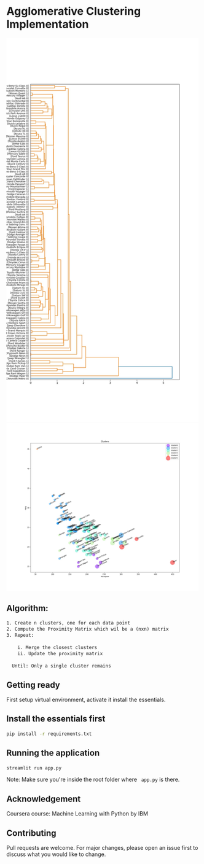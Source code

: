 # Agglomerative Clustering Implementation

<img src="https://github.com/Crazz-Zaac/agglomerative-clustering-implementation/blob/master/img/dendrogram.jpg" width="500">

<img src="https://github.com/Crazz-Zaac/agglomerative-clustering-implementation/blob/master/img/plotCluster.jpg" width="500">

## Algorithm:
``` 
1. Create n clusters, one for each data point
2. Compute the Proximity Matrix which wil be a (nxn) matrix
3. Repeat:

	i. Merge the closest clusters
	ii. Update the proximity matrix
  
  Until: Only a single cluster remains
```

## Getting ready
First setup virtual environment, activate it install the essentials.


## Install the essentials first
```bash
pip install -r requirements.txt
```

## Running the application
```bash
streamlit run app.py
```
Note: Make sure you're inside the root folder where ``` app.py``` is there.


## Acknowledgement 
Coursera course: Machine Learning with Python by IBM

## Contributing
Pull requests are welcome. For major changes, please open an issue first to discuss what you would like to change.


